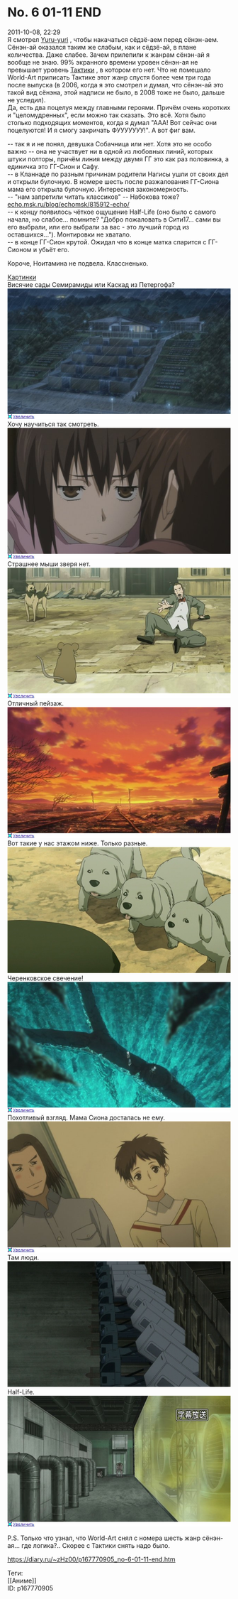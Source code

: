 No. 6 01-11 END
================

   
 2011-10-08, 22:29   
  Я смотрел  [Yuru-yuri](Yuru-Yuri%2001-12%20END)  , чтобы накачаться сёдзё-аем перед сёнэн-аем. Сёнэн-ай оказался таким же слабым, как и сёдзё-ай, в плане количества. Даже слабее. Зачем прилепили к жанрам сёнэн-ай я вообще не знаю. 99% экранного времени уровен сёнэн-ая не превышает уровень  [Тактики](http://www.world-art.ru/animation/animation.php?id=2642)  , в котором его нет. Что не помешало World-Art приписать Тактике этот жанр спустя более чем три года после выпуска (в 2006, когда я это смотрел и думал, что сёнэн-ай это такой вид сёнэна, этой надписи не было, в 2008 тоже не было, дальше не уследил).   
 Да, есть два поцелуя между главными героями. Причём очень коротких и "целомудренных", если можно так сказать. Это всё. Хотя было столько подходящих моментов, когда я думал "ААА! Вот сейчас они поцелуются! И я смогу закричать ФУУУУУУУ!". А вот фиг вам.   
   
 -- так я и не понял, девушка Собачница или нет. Хотя это не особо важно -- она не участвует ни в одной из любовных линий, которых штуки полторы, причём линия между двумя ГГ это как раз половинка, а единичка это ГГ-Сион и Сафу.   
 -- в Кланнаде по разным причинам родители Нагисы ушли от своих дел и открыли булочную. В номере шесть после разжалования ГГ-Сиона мама его открыла булочную. Интересная закономерность.   
 -- "нам запретили читать классиков" -- Набокова тоже?  [echo.msk.ru/blog/echomsk/815912-echo/](http://echo.msk.ru/blog/echomsk/815912-echo/)    
 -- к концу появилось чёткое ощущение Half-Life (оно было с самого начала, но слабое... помните? "Добро пожаловать в Сити17... сами вы его выбрали, или его выбрали за вас - это лучший город из оставшихся..."). Монтировки не хватало.   
 -- в конце ГГ-Сион крутой. Ожидал что в конце матка спарится с ГГ-Сионом и убьёт его.   
   
 Короче, Ноитамина не подвела. Классненько.   
   
  [Картинки](https://zHz00.diary.ru/p167770905.htm?index=1#linkmore167770905m1)       
 Висячие сады Семирамиды или Каскад из Петергофа?   
  [![](pics/03f8069bad54t.jpg)](http://radikal.ru/F/i002.radikal.ru/1110/5d/03f8069bad54.png.html)    
 Хочу научиться так смотреть.   
  [![](pics/db9275ec1c55t.jpg)](http://radikal.ru/F/s014.radikal.ru/i327/1110/3d/db9275ec1c55.png.html)    
 Страшнее мыши зверя нет.   
  [![](pics/517e13ef22e4t.jpg)](http://radikal.ru/F/s44.radikal.ru/i105/1110/e0/517e13ef22e4.png.html)    
 Отличный пейзаж.   
  [![](pics/445f2968eda2t.jpg)](http://radikal.ru/F/i058.radikal.ru/1110/91/445f2968eda2.png.html)    
 Вот такие у нас этажом ниже. Только разные.   
  [![](pics/b5c4c7e15c18t.jpg)](http://radikal.ru/fp/cq0d3ypmwgcu3)    
 Черенковское свечение!   
  [![](pics/91d549b766aft.jpg)](http://radikal.ru/F/i011.radikal.ru/1110/71/91d549b766af.png.html)    
 Похотливый взгляд. Мама Сиона досталась не ему.   
  [![](pics/7f906010416bt.jpg)](http://radikal.ru/F/s61.radikal.ru/i174/1110/c1/7f906010416b.png.html)    
 Там люди.   
  [![](pics/dedb8739d956t.jpg)](http://radikal.ru/fp/bv0ald4yhp8zv)    
 Half-Life.   
  [![](pics/df8605bb3216t.jpg)](http://radikal.ru/F/s42.radikal.ru/i097/1110/35/df8605bb3216.png.html)    
    
     
   
 P.S. Только что узнал, что World-Art снял с номера шесть жанр сёнэн-ая... где логика?.. Скорее с Тактики снять надо было.   
    
 <https://diary.ru/~zHz00/p167770905_no-6-01-11-end.htm>   
   
 Теги:   
 [[Аниме]]   
 ID: p167770905